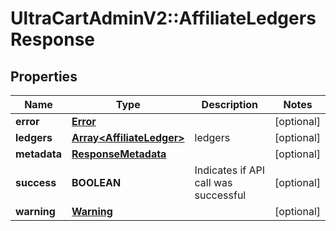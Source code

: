 # UltraCartAdminV2::AffiliateLedgersResponse

## Properties
Name | Type | Description | Notes
------------ | ------------- | ------------- | -------------
**error** | [**Error**](Error.md) |  | [optional] 
**ledgers** | [**Array&lt;AffiliateLedger&gt;**](AffiliateLedger.md) | ledgers | [optional] 
**metadata** | [**ResponseMetadata**](ResponseMetadata.md) |  | [optional] 
**success** | **BOOLEAN** | Indicates if API call was successful | [optional] 
**warning** | [**Warning**](Warning.md) |  | [optional] 



